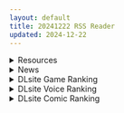 ```yaml
---
layout: default
title: 20241222 RSS Reader
updated: 2024-12-22
---
```


<details class='content-parent'>
<summary>
Resources
</summary>
<details class='content-child'>
<summary>
<span class='rss-title'> [P站ID=17795910][ICECAKE] 合集 至2024年11月[13GB] </span> <a class='rss-link' href='https://gmgard.com/gm128045' target='_blank'>&nbsp;</a>
<div class='rss-published'> 🕛 20241221 18:26:54</div>
</summary>
<img src="https://static.gmgard.us/Images/upload/11935220226544289.jpg" /><br /><p>报告典狱长，发现玉足。每种足都有差分，满足各种口味（喜）</p>
</details>
<details class='content-child'>
<summary>
<span class='rss-title'> [3D][ChunAsa] 截止24年11月作品合集 [26G] </span> <a class='rss-link' href='https://gmgard.com/gm128043' target='_blank'>&nbsp;</a>
<div class='rss-published'> 🕛 20241221 17:07:44</div>
</summary>
<img src="https://static.gmgard.us/Images/upload/11968220107441039.jpg" /><br /><p>口交领域大神，当然还有些其他题材的（话说这种动作模组是不是比较难操作，做口交的作者做多少）</p>
</details>
<details class='content-child'>
<summary>
<span class='rss-title'> [自购][官中][RJ01238308][オニチク屋!]爱与和平的魔法少女 Roseleaf~绝对不能败给受孕监禁强o!~[2.2G] </span> <a class='rss-link' href='https://gmgard.com/gm128041' target='_blank'>&nbsp;</a>
<div class='rss-published'> 🕛 20241221 16:15:57</div>
</summary>
<img src="https://static.gmgard.us/Images/upload/53280212358295942.jpg" /><br /><p>
入正页面：点击转跳
社团名/商标名：オニチク屋!
贩卖日：2024年12月22日 0点
支持的语言：中文(简体字)
分类：女主人公 内射/中出 怀孕 强制 多人运动 兽奸 巨乳/爆乳 西瓜肚/孕妇</p>
</details>
<details class='content-child'>
<summary>
<span class='rss-title'> [P站ID=2139094][ぽんにゅ] 合集 至2024年11月[13GB] </span> <a class='rss-link' href='https://gmgard.com/gm128042' target='_blank'>&nbsp;</a>
<div class='rss-published'> 🕛 20241221 16:09:15</div>
</summary>
<img src="https://static.gmgard.us/Images/upload/14541220009152363.jpg" /><br /><p>角色没出色图先行，米家画师。（都这个时间还有刻晴的色图）</p>
</details>
<details class='content-child'>
<summary>
<span class='rss-title'> [P站ID=43383935][升天] 合集 至2024年11月[9GB] </span> <a class='rss-link' href='https://gmgard.com/gm128040' target='_blank'>&nbsp;</a>
<div class='rss-published'> 🕛 20241221 15:51:05</div>
</summary>
<img src="https://static.gmgard.us/Images/upload/44330212351049693.jpg" /><br /><p>我反复确认一下名字是这个（我去超天酱），一个特别爱画ba的画师</p>
</details>
<details class='content-child'>
<summary>
<span class='rss-title'> [同人动画][GapCap]4Kレミリアはふたなり咲夜がしたことに対してご立腹で催眠風の能力で仕返しするようです [東方](2.69G)[Fantia] </span> <a class='rss-link' href='https://gmgard.com/gm128039' target='_blank'>&nbsp;</a>
<div class='rss-published'> 🕛 20241221 15:48:03</div>
</summary>
<img src="https://static.gmgard.us/Images/upload/98231212317484120.jpg" /><br /><p>依旧三压</p>
</details>
<details class='content-child'>
<summary>
<span class='rss-title'> [日系/合集]E站2024年01月4星汉化本归档大合集x1398本[122G] </span> <a class='rss-link' href='https://gmgard.com/gm128038' target='_blank'>&nbsp;</a>
<div class='rss-published'> 🕛 20241221 15:47:50</div>
</summary>
<img src="https://static.gmgard.us/Images/upload/10145212138436629.jpg" /><br /><p>前言：2024年已经快过去了，现在是时候让我们回顾一下那些我们冲过的本子了！
此整理仅仅为同人志和漫画的归档，部分版权本仍有遗失，无论画廊是有种子的还是没有种子的我都归档了。
归档规则：屏蔽男同，furry两个标签，取4星以上的汉化本。同时考虑到有些广告组也翻译了很多不错的本子，但是由于广告组会导致评分奇低，取了2星以上的广告组，执行了去广告脚本重新压缩
请尽快转存到度盘，同时提供OneDrive</p>
</details>
<details class='content-child'>
<summary>
<span class='rss-title'> [AI汉化][RJ01283922][Sharktales.] 星煌閃姫アステルスラッシュ </span> <a class='rss-link' href='https://gmgard.com/gm128031' target='_blank'>&nbsp;</a>
<div class='rss-published'> 🕛 20241221 12:05:32</div>
</summary>
<img src="https://static.gmgard.us/Images/upload/37941211147298322.jpg" /><br /><p>由横跨银河的大帝国策划的统治——邪恶的ジッパ星团。
他们所操控的怪人和怪兽的威胁，正逐渐逼近和平的巫ヶ浜町。</p>
</details>
<details class='content-child'>
<summary>
<span class='rss-title'> [AI汉化][RJ01227654][いくみん亭] [Live2D×おさわり]生意気少女とわからせ同棲性活 </span> <a class='rss-link' href='https://gmgard.com/gm128030' target='_blank'>&nbsp;</a>
<div class='rss-published'> 🕛 20241221 12:05:32</div>
</summary>
<img src="https://static.gmgard.us/Images/upload/65053211145470109.jpg" /><br /><p>“你，从今天开始就是带薪休假了。”</p>
</details>
<details class='content-child'>
<summary>
<span class='rss-title'> [AI汉化][RJ01302915][おもちハウス] ギャル×魔法少女 マリナ ~ヒロイン奉仕・拘束・敗北RPG~ </span> <a class='rss-link' href='https://gmgard.com/gm128029' target='_blank'>&nbsp;</a>
<div class='rss-published'> 🕛 20241221 12:05:32</div>
</summary>
<img src="https://static.gmgard.us/Images/upload/13443211143074758.jpg" /><br /><p>★推荐给这样的您★
▽想要享受简单操作的变身女英雄作品
▽想看被敌人进行色情束缚的魔法少女
▽想看害羞的纯真女孩在服务时的样子
▽想在简单的难度下轻松享受色情场景
▽魔法少女的失败是生活的乐趣</p>
</details>
<details class='content-child'>
<summary>
<span class='rss-title'> [黑猫汉化][RJ188457][ORCSOFT]催眠アイドロップス(催眠眼药水)[PC+安卓] </span> <a class='rss-link' href='https://gmgard.com/gm128032' target='_blank'>&nbsp;</a>
<div class='rss-published'> 🕛 20241221 12:04:36</div>
</summary>
<img src="https://static.gmgard.us/Images/upload/65067211249102574.jpg" /><br /><p>入正页面：点击转跳
社团名/商标名：ORCSOFT
贩卖日：2016年12月02日
分类：义母 义姐 催眠</p>
</details>
<details class='content-child'>
<summary>
<span class='rss-title'> [自购][RJ01274529][妄想の繭]ハルウリカードゲーマーズ[650M] </span> <a class='rss-link' href='https://gmgard.com/gm128033' target='_blank'>&nbsp;</a>
<div class='rss-published'> 🕛 20241221 12:04:32</div>
</summary>
<img src="https://static.gmgard.us/Images/upload/53261211346368334.jpg" /><br /><p>入正页面：点击转跳
社团名/商标名：妄想の繭
贩卖日：2024年12月21日 0点
支持的语言：日文
分类：男主人公 辣妹 雌小鬼 少年漫画 色诱 卖春/援交 强势女</p>
</details>
<details class='content-child'>
<summary>
<span class='rss-title'> [喵萌奶茶屋&SweetSub]奇蛋物语 ワンダーエッグ・プライオリティ (2021)[1-13][外挂简中][1080P][MKV][15G] </span> <a class='rss-link' href='https://gmgard.com/gm128035' target='_blank'>&nbsp;</a>
<div class='rss-published'> 🕛 20241221 11:59:00</div>
</summary>
<img src="https://static.gmgard.us/Images/upload/9655211413114450.jpg" /><br /><p>人性扭曲下的黑色童话</p>
</details>
<details class='content-child'>
<summary>
<span class='rss-title'> [巴哈姆特动画疯官方翻译&B-GLOBAL] 胆大党 ダンダダン (2024)[1-12][内置简繁][1080P&2160P][MP4&MKV][31G] </span> <a class='rss-link' href='https://gmgard.com/gm128034' target='_blank'>&nbsp;</a>
<div class='rss-published'> 🕛 20241221 11:58:54</div>
</summary>
<img src="https://static.gmgard.us/Images/upload/96527211355556788.jpg" /><br /><p>导演：山代风我</p>
</details>

</details>
<details class='content-parent'>
<summary>
News
</summary>

</details>
<details class='content-parent'>
<summary>
DLsite Game Ranking
</summary>
<details class='content-child'>
<summary>
<span class='rss-title'> ねこ巫女ちゃんを捕まえた!～Live2D触手ゲーム～ [KO社] </span> <a class='rss-link' href='https://www.dlsite.com/maniax/work/=/product_id/RJ01310014.html' target='_blank'>&nbsp;</a>
<div class='rss-published'> 🕛 20241222 13:13:55</div>
</summary>
<img src ="http://img.dlsite.jp/modpub/images2/work/doujin/RJ01311000/RJ01310014_img_main.jpg"/><br/>ドジな猫巫女が触手神の神社に迷い込んでしまった!彼女を待ち受けるのは、一体どんなのでしょうか?
</details>
<details class='content-child'>
<summary>
<span class='rss-title'> MazeCave~俺の感覚遮断触手ダンジョン! [東京乳業] </span> <a class='rss-link' href='https://www.dlsite.com/maniax/work/=/product_id/RJ01245835.html' target='_blank'>&nbsp;</a>
<div class='rss-published'> 🕛 20241222 13:13:55</div>
</summary>
<img src ="http://img.dlsite.jp/modpub/images2/work/doujin/RJ01246000/RJ01245835_img_main.jpg"/><br/>感覚遮断トラップでドジな冒険者の魔力を搾り取れ!俺の苗床ダンジョンを作ろう!
</details>
<details class='content-child'>
<summary>
<span class='rss-title'> デカ乳バニーお姉さんの本気搾精交尾 [A86GJ3] </span> <a class='rss-link' href='https://www.dlsite.com/maniax/work/=/product_id/RJ01301534.html' target='_blank'>&nbsp;</a>
<div class='rss-published'> 🕛 20241222 13:13:55</div>
</summary>
<img src ="http://img.dlsite.jp/modpub/images2/work/doujin/RJ01302000/RJ01301534_img_main.jpg"/><br/>おねショタ系の逆レ○プアニメゲーム、本作の特徴は下品な生ハメセックスアニメ、いつでもどこでも生中出し
</details>
<details class='content-child'>
<summary>
<span class='rss-title'> ヤリステメスブター ボクだけの謎ルール!女トレーナーに勝つとエッチあたりまえ [にゅう工房] </span> <a class='rss-link' href='https://www.dlsite.com/maniax/work/=/product_id/RJ01082861.html' target='_blank'>&nbsp;</a>
<div class='rss-published'> 🕛 20241222 13:13:55</div>
</summary>
<img src ="http://img.dlsite.jp/modpub/images2/work/doujin/RJ01083000/RJ01082861_img_main.jpg"/><br/>勝てばエッチのモンスターバトルRPG!ヤリステメスブター!!
</details>
<details class='content-child'>
<summary>
<span class='rss-title'> 人妻の寝取りはアナルから [Hoi Hoi Hoi] </span> <a class='rss-link' href='https://www.dlsite.com/maniax/work/=/product_id/RJ01292820.html' target='_blank'>&nbsp;</a>
<div class='rss-published'> 🕛 20241222 13:13:55</div>
</summary>
<img src ="http://img.dlsite.jp/modpub/images2/work/doujin/RJ01293000/RJ01292820_img_main.jpg"/><br/>人妻をアナルから寝取るADV
</details>

</details>
<details class='content-parent'>
<summary>
DLsite Voice Ranking
</summary>
<details class='content-child'>
<summary>
<span class='rss-title'> メイドのマナちゃんに耳かきしてもらおう [Crescendo] </span> <a class='rss-link' href='https://www.dlsite.com/maniax/work/=/product_id/RJ01293993.html' target='_blank'>&nbsp;</a>
<div class='rss-published'> 🕛 20241222 13:13:57</div>
</summary>
<img src ="http://img.dlsite.jp/modpub/images2/work/doujin/RJ01294000/RJ01293993_img_main.jpg"/><br/>【3DASMR】でお馴染みのマナちゃんの耳かきが沢山!耳かき一回分のオムニバス形式なので気分に合わせて楽しめます。おまけとしてYouTubeにアップされている動画の音声も付いてます。声 棗いつき様
</details>
<details class='content-child'>
<summary>
<span class='rss-title'> ❤️Wロイヤルおま◯こ嫁❤️高貴でおスケベなふたご姫をハメ比べし放題な贅沢ライフ❤️ [桃色みんと] </span> <a class='rss-link' href='https://www.dlsite.com/maniax/work/=/product_id/RJ01268379.html' target='_blank'>&nbsp;</a>
<div class='rss-published'> 🕛 20241222 13:13:57</div>
</summary>
<img src ="http://img.dlsite.jp/modpub/images2/work/doujin/RJ01269000/RJ01268379_img_main.jpg"/><br/>「毎日毎日おせっせおせっせ❤️あなた様専属のおまんこワイフになれるなら本望でございます❤️」魔王を討伐し、ふたご姫を娶る事になった貴方❤️でもお嫁さんとして迎え入れられるのは一人だけと決まっていて…?❤️おスケベで破廉恥なふたご姫をハメ比べしまくる生活が...今、はじまります❤️
</details>
<details class='content-child'>
<summary>
<span class='rss-title'> 憧れの男装麗人の真琴さんがボクの為に性処理執事♀として就任した日♪【お下品ご奉仕】 [桃色みんと] </span> <a class='rss-link' href='https://www.dlsite.com/maniax/work/=/product_id/RJ01242298.html' target='_blank'>&nbsp;</a>
<div class='rss-published'> 🕛 20241222 13:13:57</div>
</summary>
<img src ="http://img.dlsite.jp/modpub/images2/work/doujin/RJ01243000/RJ01242298_img_main.jpg"/><br/>『それではお坊っちゃま?♪ 教育係による"おチンポ教育"...始めちゃいましょう...?♪』あなた専属の男装執事の七城真琴♪ 中性的な顔立ちに執事らしくスラリとした長身で皆の憧れの麗人♪ 一方で、出るところがしっかりと出てるエロメス体型♪ あなたの性教育係としてのお下品性処理を通じて、本性が暴かれていき...?♪
</details>
<details class='content-child'>
<summary>
<span class='rss-title'> 【简体中文版】假恋爱小穴按摩 [青春×フェティシズム] </span> <a class='rss-link' href='https://www.dlsite.com/maniax/work/=/product_id/RJ01295050.html' target='_blank'>&nbsp;</a>
<div class='rss-published'> 🕛 20241222 13:13:57</div>
</summary>
<img src ="http://img.dlsite.jp/modpub/images2/work/doujin/RJ01296000/RJ01295050_img_main.jpg"/><br/>即使没有青春也没关系。成年的听众也有权利获得幸福。 这次的按摩担当是一位冷酷神秘的眼镜美少女。有着不符合名校女子学校JK的淫荡身材,会不自觉地挑拨你。 隐藏在眼镜下的"假恋爱"的真相,欢迎您来聆听并体验。
</details>
<details class='content-child'>
<summary>
<span class='rss-title'> ❤️甘あねメイド❤️「お姉ちゃんが"あまあまちゅっちゅ"してあげる...❤️」 [桃色みんと] </span> <a class='rss-link' href='https://www.dlsite.com/maniax/work/=/product_id/RJ01261681.html' target='_blank'>&nbsp;</a>
<div class='rss-published'> 🕛 20241222 13:13:57</div>
</summary>
<img src ="http://img.dlsite.jp/modpub/images2/work/doujin/RJ01262000/RJ01261681_img_main.jpg"/><br/>お姉ちゃんメイドはボクくん(あなた)の事がだ～いすきっ♪ボクくんの為ならば、添い寝に耳舐めにオナサポだってしてあげますっ♪お手々やお口、そしておま◯こっ♪お姉ちゃんの身体ぜ～んぶを使って、喜んでご奉仕させていただきますっ♪「そう...だってお姉ちゃんは...ボクくん専属の..."お姉ちゃんメイド"なんだから...♪」
</details>

</details>
<details class='content-parent'>
<summary>
DLsite Comic Ranking
</summary>
<details class='content-child'>
<summary>
<span class='rss-title'> 夏のヤリなおし5 [水蓮の宿] </span> <a class='rss-link' href='https://www.dlsite.com/maniax/work/=/product_id/RJ01297261.html' target='_blank'>&nbsp;</a>
<div class='rss-published'> 🕛 20241222 13:14:00</div>
</summary>
<img src ="http://img.dlsite.jp/modpub/images2/work/doujin/RJ01298000/RJ01297261_img_main.jpg"/><br/>夏×田舎×幼馴染の母親×汗だくセックス  誰もが一度は夢想したであろう 最高の‘夏’をサークル‘水蓮の宿’が描き出す  幼馴染の母(元教師)×かつての教え子
</details>
<details class='content-child'>
<summary>
<span class='rss-title'> 淫らな邪心を見抜かれてキミがTS淫魔に堕ちるまんが-淫光月下のカンセンミダラ- [やせうまロール] </span> <a class='rss-link' href='https://www.dlsite.com/maniax/work/=/product_id/RJ01303791.html' target='_blank'>&nbsp;</a>
<div class='rss-published'> 🕛 20241222 13:14:00</div>
</summary>
<img src ="http://img.dlsite.jp/modpub/images2/work/doujin/RJ01304000/RJ01303791_img_main.jpg"/><br/>心に秘めていた女体化願望と退廃願望を悪魔に魅入られて…! 路地裏で人外女体化ゾンビに変貌すした人を見たあなたは、自分もそうなりたいとおもってしまった。その心を悪魔に魅入られてゾンビよりもさらに罪深い淫魔へと落とされていく事に…。いつもより少し短め・少しお安め、でもしっかりと濃厚にしてドMな皆様が満足していただけるような内容にいたしました。
</details>
<details class='content-child'>
<summary>
<span class='rss-title'> ダウナー研究者お姉さんにお願いしてえっちなことしてもらう話。 [内臓研究所] </span> <a class='rss-link' href='https://www.dlsite.com/maniax/work/=/product_id/RJ01225571.html' target='_blank'>&nbsp;</a>
<div class='rss-published'> 🕛 20241222 13:14:00</div>
</summary>
<img src ="http://img.dlsite.jp/modpub/images2/work/doujin/RJ01226000/RJ01225571_img_main.jpg"/><br/>ダウナー研究者お姉さんとえっちなことをしよう
</details>
<details class='content-child'>
<summary>
<span class='rss-title'> 夏のヤリなおし4 [水蓮の宿] </span> <a class='rss-link' href='https://www.dlsite.com/maniax/work/=/product_id/RJ01073324.html' target='_blank'>&nbsp;</a>
<div class='rss-published'> 🕛 20241222 13:14:00</div>
</summary>
<img src ="http://img.dlsite.jp/modpub/images2/work/doujin/RJ01074000/RJ01073324_img_main.jpg"/><br/>夏×田舎×隣家の美人母×汗だくセックス  誰もが一度は夢想し求めたであろう 最高の‘夏’をサークル‘水蓮の宿’が描き出す  幼馴染の母(元教師)xかつての教え子
</details>
<details class='content-child'>
<summary>
<span class='rss-title'> 女畜加工プラント 捕らわれたヒーロー・ツインバード加工記録 後編 [超健康屋] </span> <a class='rss-link' href='https://www.dlsite.com/maniax/work/=/product_id/RJ01294019.html' target='_blank'>&nbsp;</a>
<div class='rss-published'> 🕛 20241222 13:14:00</div>
</summary>
<img src ="http://img.dlsite.jp/modpub/images2/work/doujin/RJ01295000/RJ01294019_img_main.jpg"/><br/>様々な女性を捕らえクライアントに都合の良い女畜へと加工する女畜加工プラント。 今回捕らえられた超常の力を持つスーパーヒロイン、ニカとラキは非人道的かつ尊厳を踏みにじる残酷な加工を受け続ける事となる……
</details>

</details>
